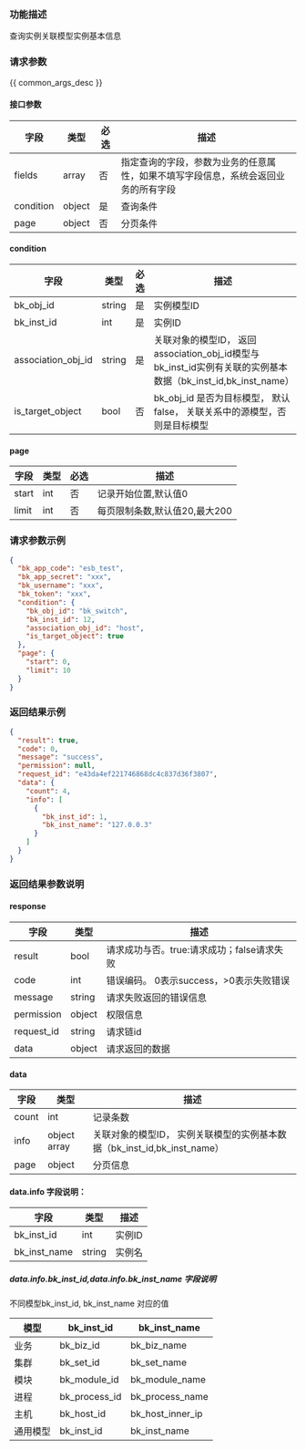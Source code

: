 ### 功能描述

查询实例关联模型实例基本信息

### 请求参数

{{ common_args_desc }}

#### 接口参数

| 字段        | 类型     | 必选 | 描述                                        |
|-----------|--------|----|-------------------------------------------|
| fields    | array  | 否  | 指定查询的字段，参数为业务的任意属性，如果不填写字段信息，系统会返回业务的所有字段 |
| condition | object | 是  | 查询条件                                      |
| page      | object | 否  | 分页条件                                      |

#### condition

| 字段                 | 类型     | 必选 | 描述                                                                                |
|--------------------|--------|----|-----------------------------------------------------------------------------------|
| bk_obj_id          | string | 是  | 实例模型ID                                                                            |
| bk_inst_id         | int    | 是  | 实例ID                                                                              |
| association_obj_id | string | 是  | 关联对象的模型ID， 返回association_obj_id模型与bk_inst_id实例有关联的实例基本数据（bk_inst_id,bk_inst_name） |
| is_target_object   | bool   | 否  | bk_obj_id 是否为目标模型， 默认false， 关联关系中的源模型，否则是目标模型                                     |

#### page

| 字段    | 类型  | 必选 | 描述                 |
|-------|-----|----|--------------------|
| start | int | 否  | 记录开始位置,默认值0        |
| limit | int | 否  | 每页限制条数,默认值20,最大200 |

### 请求参数示例

```json
{
  "bk_app_code": "esb_test",
  "bk_app_secret": "xxx",
  "bk_username": "xxx",
  "bk_token": "xxx",
  "condition": {
    "bk_obj_id": "bk_switch",
    "bk_inst_id": 12,
    "association_obj_id": "host",
    "is_target_object": true
  },
  "page": {
    "start": 0,
    "limit": 10
  }
}
```

### 返回结果示例

```json
{
  "result": true,
  "code": 0,
  "message": "success",
  "permission": null,
  "request_id": "e43da4ef221746868dc4c837d36f3807",
  "data": {
    "count": 4,
    "info": [
      {
        "bk_inst_id": 1,
        "bk_inst_name": "127.0.0.3"
      }
    ]
  }
}
```

### 返回结果参数说明

#### response

| 字段         | 类型     | 描述                         |
|------------|--------|----------------------------|
| result     | bool   | 请求成功与否。true:请求成功；false请求失败 |
| code       | int    | 错误编码。 0表示success，>0表示失败错误  |
| message    | string | 请求失败返回的错误信息                |
| permission | object | 权限信息                       |
| request_id | string | 请求链id                      |
| data       | object | 请求返回的数据                    |

#### data

| 字段    | 类型           | 描述                                                |
|-------|--------------|---------------------------------------------------|
| count | int          | 记录条数                                              |
| info  | object array | 关联对象的模型ID， 实例关联模型的实例基本数据（bk_inst_id,bk_inst_name） |
| page  | object       | 分页信息                                              |

#### data.info 字段说明：

| 字段           | 类型     | 描述   |
|--------------|--------|------|
| bk_inst_id   | int    | 实例ID |
| bk_inst_name | string | 实例名  | 

##### data.info.bk_inst_id,data.info.bk_inst_name 字段说明

不同模型bk_inst_id, bk_inst_name 对应的值

| 模型   | bk_inst_id    | bk_inst_name     |
|------|---------------|------------------|
| 业务   | bk_biz_id     | bk_biz_name      |
| 集群   | bk_set_id     | bk_set_name      |
| 模块   | bk_module_id  | bk_module_name   |
| 进程   | bk_process_id | bk_process_name  |
| 主机   | bk_host_id    | bk_host_inner_ip |
| 通用模型 | bk_inst_id    | bk_inst_name     |

